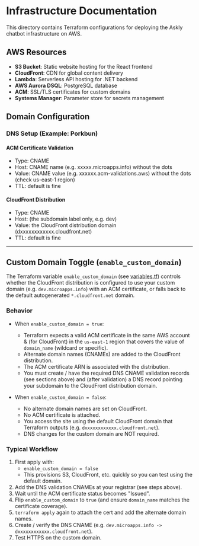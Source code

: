 # Infrastructure Documentation

This directory contains Terraform configurations for deploying the Askly chatbot infrastructure on AWS.

## AWS Resources

- **S3 Bucket**: Static website hosting for the React frontend
- **CloudFront**: CDN for global content delivery
- **Lambda**: Serverless API hosting for .NET backend
- **AWS Aurora DSQL**: PostgreSQL database
- **ACM**: SSL/TLS certificates for custom domains
- **Systems Manager**: Parameter store for secrets management

## Domain Configuration

### DNS Setup (Example: Porkbun)

#### ACM Certificate Validation

- Type: CNAME
- Host: CNAME name (e.g. xxxxx.microapps.info) without the dots
- Value: CNAME value (e.g. xxxxxx.acm-validations.aws) without the dots (check us-east-1 region)
- TTL: default is fine

#### CloudFront Distribution

- Type: CNAME
- Host: (the subdomain label only, e.g. dev)
- Value: the CloudFront distribution domain (dxxxxxxxxxxxx.cloudfront.net)
- TTL: default is fine

---

## Custom Domain Toggle (`enable_custom_domain`)

The Terraform variable `enable_custom_domain` (see [variables.tf](variables.tf)) controls whether the CloudFront distribution is configured to use your custom domain (e.g. `dev.microapps.info`) with an ACM certificate, or falls back to the default autogenerated `*.cloudfront.net` domain.

### Behavior

- When `enable_custom_domain = true`:

  - Terraform expects a valid ACM certificate in the same AWS account & (for CloudFront) in the `us-east-1` region that covers the value of `domain_name` (wildcard or specific).
  - Alternate domain names (CNAMEs) are added to the CloudFront distribution.
  - The ACM certificate ARN is associated with the distribution.
  - You must create / have the required DNS CNAME validation records (see sections above) and (after validation) a DNS record pointing your subdomain to the CloudFront distribution domain.

- When `enable_custom_domain = false`:
  - No alternate domain names are set on CloudFront.
  - No ACM certificate is attached.
  - You access the site using the default CloudFront domain that Terraform outputs (e.g. `dxxxxxxxxxxxx.cloudfront.net`).
  - DNS changes for the custom domain are NOT required.

### Typical Workflow

1. First apply with:
   - `enable_custom_domain = false`
   - This provisions S3, CloudFront, etc. quickly so you can test using the default domain.
2. Add the DNS validation CNAMEs at your registrar (see steps above).
3. Wait until the ACM certificate status becomes "Issued".
4. Flip `enable_custom_domain` to `true` (and ensure `domain_name` matches the certificate coverage).
5. `terraform apply` again to attach the cert and add the alternate domain names.
6. Create / verify the DNS CNAME (e.g. `dev.microapps.info -> dxxxxxxxxxxxx.cloudfront.net`).
7. Test HTTPS on the custom domain.
